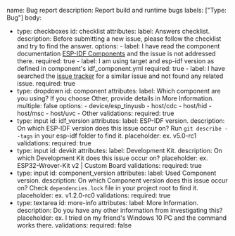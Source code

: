 name: Bug report
description: Report build and runtime bugs
labels: ["Type: Bug"]
body:
  - type: checkboxes
    id: checklist
    attributes:
      label: Answers checklist.
      description: Before submitting a new issue, please follow the checklist and try to find the answer.
      options:
        - label: I have read the component documentation [ESP-IDF Components](https://components.espressif.com) and the issue is not addressed there.
          required: true
        - label: I am using target and esp-idf version as defined in component's idf_component.yml
          required: true
        - label: I have searched the [issue tracker](https://github.com/espressif/esp-usb/issues?q=is%3Aissue) for a similar issue and not found any related issue.
          required: true
  - type: dropdown
    id: component
    attributes:
      label: Which component are you using? If you choose Other, provide details in More Information.
      multiple: false
      options:
        - device/esp_tinyusb
        - host/cdc
        - host/hid
        - host/msc
        - host/uvc
        - Other
    validations:
      required: true
  - type: input
    id: idf_version
    attributes:
      label: ESP-IDF version.
      description: On which ESP-IDF version does this issue occur on? Run `git describe --tags` in your esp-idf folder to find it.
      placeholder: ex. v5.0-rc1
    validations:
      required: true
  - type: input
    id: devkit
    attributes:
      label: Development Kit.
      description: On which Development Kit does this issue occur on?
      placeholder: ex. ESP32-Wrover-Kit v2 | Custom Board
    validations:
      required: true
  - type: input
    id: component_version
    attributes:
      label: Used Component version.
      description: On which Component version does this issue occur on? Check `dependencies.lock` file in your project root to find it.
      placeholder: ex. v1.2.0-rc0
    validations:
      required: true
  - type: textarea
    id: more-info
    attributes:
      label: More Information.
      description: Do you have any other information from investigating this?
      placeholder: ex. I tried on my friend's Windows 10 PC and the command works there.
    validations:
      required: false
